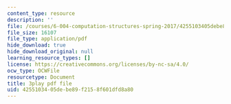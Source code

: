 ```yaml
---
content_type: resource
description: ''
file: /courses/6-004-computation-structures-spring-2017/4255103405debe89f2158f601dfd8a80_EnmOjVUSfdY.pdf
file_size: 16107
file_type: application/pdf
hide_download: true
hide_download_original: null
learning_resource_types: []
license: https://creativecommons.org/licenses/by-nc-sa/4.0/
ocw_type: OCWFile
resourcetype: Document
title: 3play pdf file
uid: 42551034-05de-be89-f215-8f601dfd8a80
---
```

